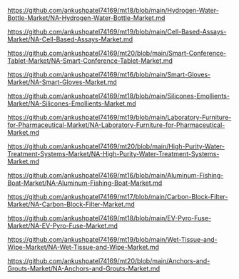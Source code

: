 <p><a href="https://github.com/ankushpatel74169/mt18/blob/main/Hydrogen-Water-Bottle-Market/NA-Hydrogen-Water-Bottle-Market.md">https://github.com/ankushpatel74169/mt18/blob/main/Hydrogen-Water-Bottle-Market/NA-Hydrogen-Water-Bottle-Market.md</a></p><p><a href="https://github.com/ankushpatel74169/mt19/blob/main/Cell-Based-Assays-Market/NA-Cell-Based-Assays-Market.md">https://github.com/ankushpatel74169/mt19/blob/main/Cell-Based-Assays-Market/NA-Cell-Based-Assays-Market.md</a></p><p><a href="https://github.com/ankushpatel74169/mt20/blob/main/Smart-Conference-Tablet-Market/NA-Smart-Conference-Tablet-Market.md">https://github.com/ankushpatel74169/mt20/blob/main/Smart-Conference-Tablet-Market/NA-Smart-Conference-Tablet-Market.md</a></p><p><a href="https://github.com/ankushpatel74169/mt16/blob/main/Smart-Gloves-Market/NA-Smart-Gloves-Market.md">https://github.com/ankushpatel74169/mt16/blob/main/Smart-Gloves-Market/NA-Smart-Gloves-Market.md</a></p><p><a href="https://github.com/ankushpatel74169/mt18/blob/main/Silicones-Emollients-Market/NA-Silicones-Emollients-Market.md">https://github.com/ankushpatel74169/mt18/blob/main/Silicones-Emollients-Market/NA-Silicones-Emollients-Market.md</a></p><p><a href="https://github.com/ankushpatel74169/mt19/blob/main/Laboratory-Furniture-for-Pharmaceutical-Market/NA-Laboratory-Furniture-for-Pharmaceutical-Market.md">https://github.com/ankushpatel74169/mt19/blob/main/Laboratory-Furniture-for-Pharmaceutical-Market/NA-Laboratory-Furniture-for-Pharmaceutical-Market.md</a></p><p><a href="https://github.com/ankushpatel74169/mt20/blob/main/High-Purity-Water-Treatment-Systems-Market/NA-High-Purity-Water-Treatment-Systems-Market.md">https://github.com/ankushpatel74169/mt20/blob/main/High-Purity-Water-Treatment-Systems-Market/NA-High-Purity-Water-Treatment-Systems-Market.md</a></p><p><a href="https://github.com/ankushpatel74169/mt16/blob/main/Aluminum-Fishing-Boat-Market/NA-Aluminum-Fishing-Boat-Market.md">https://github.com/ankushpatel74169/mt16/blob/main/Aluminum-Fishing-Boat-Market/NA-Aluminum-Fishing-Boat-Market.md</a></p><p><a href="https://github.com/ankushpatel74169/mt17/blob/main/Carbon-Block-Filter-Market/NA-Carbon-Block-Filter-Market.md">https://github.com/ankushpatel74169/mt17/blob/main/Carbon-Block-Filter-Market/NA-Carbon-Block-Filter-Market.md</a></p><p><a href="https://github.com/ankushpatel74169/mt18/blob/main/EV-Pyro-Fuse-Market/NA-EV-Pyro-Fuse-Market.md">https://github.com/ankushpatel74169/mt18/blob/main/EV-Pyro-Fuse-Market/NA-EV-Pyro-Fuse-Market.md</a></p><p><a href="https://github.com/ankushpatel74169/mt19/blob/main/Wet-Tissue-and-Wipe-Market/NA-Wet-Tissue-and-Wipe-Market.md">https://github.com/ankushpatel74169/mt19/blob/main/Wet-Tissue-and-Wipe-Market/NA-Wet-Tissue-and-Wipe-Market.md</a></p><p><a href="https://github.com/ankushpatel74169/mt20/blob/main/Anchors-and-Grouts-Market/NA-Anchors-and-Grouts-Market.md">https://github.com/ankushpatel74169/mt20/blob/main/Anchors-and-Grouts-Market/NA-Anchors-and-Grouts-Market.md</a></p>
